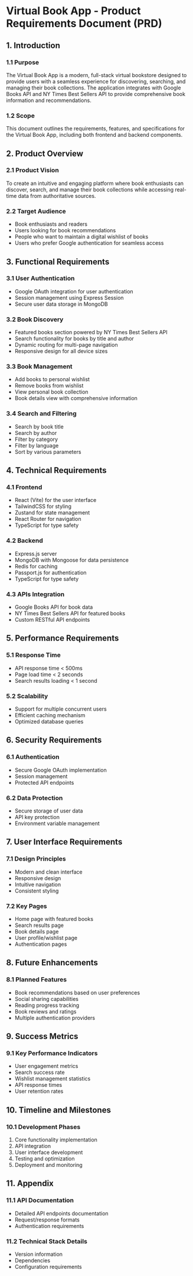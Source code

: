 # Virtual Book App - Product Requirements Document (PRD)

## 1. Introduction

### 1.1 Purpose

The Virtual Book App is a modern, full-stack virtual bookstore designed to provide users with a seamless experience for discovering, searching, and managing their book collections. The application integrates with Google Books API and NY Times Best Sellers API to provide comprehensive book information and recommendations.

### 1.2 Scope

This document outlines the requirements, features, and specifications for the Virtual Book App, including both frontend and backend components.

## 2. Product Overview

### 2.1 Product Vision

To create an intuitive and engaging platform where book enthusiasts can discover, search, and manage their book collections while accessing real-time data from authoritative sources.

### 2.2 Target Audience

- Book enthusiasts and readers
- Users looking for book recommendations
- People who want to maintain a digital wishlist of books
- Users who prefer Google authentication for seamless access

## 3. Functional Requirements

### 3.1 User Authentication

- Google OAuth integration for user authentication
- Session management using Express Session
- Secure user data storage in MongoDB

### 3.2 Book Discovery

- Featured books section powered by NY Times Best Sellers API
- Search functionality for books by title and author
- Dynamic routing for multi-page navigation
- Responsive design for all device sizes

### 3.3 Book Management

- Add books to personal wishlist
- Remove books from wishlist
- View personal book collection
- Book details view with comprehensive information

### 3.4 Search and Filtering

- Search by book title
- Search by author
- Filter by category
- Filter by language
- Sort by various parameters

## 4. Technical Requirements

### 4.1 Frontend

- React (Vite) for the user interface
- TailwindCSS for styling
- Zustand for state management
- React Router for navigation
- TypeScript for type safety

### 4.2 Backend

- Express.js server
- MongoDB with Mongoose for data persistence
- Redis for caching
- Passport.js for authentication
- TypeScript for type safety

### 4.3 APIs Integration

- Google Books API for book data
- NY Times Best Sellers API for featured books
- Custom RESTful API endpoints

## 5. Performance Requirements

### 5.1 Response Time

- API response time < 500ms
- Page load time < 2 seconds
- Search results loading < 1 second

### 5.2 Scalability

- Support for multiple concurrent users
- Efficient caching mechanism
- Optimized database queries

## 6. Security Requirements

### 6.1 Authentication

- Secure Google OAuth implementation
- Session management
- Protected API endpoints

### 6.2 Data Protection

- Secure storage of user data
- API key protection
- Environment variable management

## 7. User Interface Requirements

### 7.1 Design Principles

- Modern and clean interface
- Responsive design
- Intuitive navigation
- Consistent styling

### 7.2 Key Pages

- Home page with featured books
- Search results page
- Book details page
- User profile/wishlist page
- Authentication pages

## 8. Future Enhancements

### 8.1 Planned Features

- Book recommendations based on user preferences
- Social sharing capabilities
- Reading progress tracking
- Book reviews and ratings
- Multiple authentication providers

## 9. Success Metrics

### 9.1 Key Performance Indicators

- User engagement metrics
- Search success rate
- Wishlist management statistics
- API response times
- User retention rates

## 10. Timeline and Milestones

### 10.1 Development Phases

1. Core functionality implementation
2. API integration
3. User interface development
4. Testing and optimization
5. Deployment and monitoring

## 11. Appendix

### 11.1 API Documentation

- Detailed API endpoints documentation
- Request/response formats
- Authentication requirements

### 11.2 Technical Stack Details

- Version information
- Dependencies
- Configuration requirements
